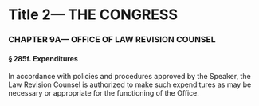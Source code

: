 
# Title 2— THE CONGRESS
### CHAPTER 9A— OFFICE OF LAW REVISION COUNSEL
#### § 285f. Expenditures

In accordance with policies and procedures approved by the Speaker, the Law Revision Counsel is authorized to make such expenditures as may be necessary or appropriate for the functioning of the Office.
